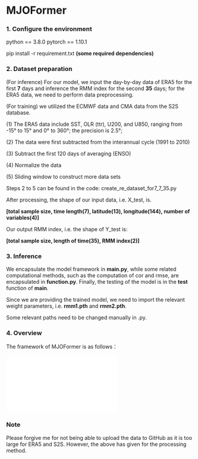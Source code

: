 # MJOFormer

### 1. Configure the environment

python == 3.8.0 pytorch == 1.10.1

pip install -r requirement.txt **(some required dependencies)**

### 2. Dataset preparation

(For inference) For our model, we input the day-by-day data of ERA5 for the first **7** days and inference the RMM index for the second **35** days; for the ERA5 data, we need to perform data preprocessing.

(For training) we utilized the ECMWF data and CMA data from the S2S database.

(1) The ERA5 data include SST, OLR (ttr), U200, and U850, ranging from -15° to 15° and 0° to 360°; the precision is 2.5°;

(2) The data were first subtracted from the interannual cycle (1991 to 2010)

(3) Subtract the first 120 days of averaging (ENSO)

(4) Normalize the data

(5) Sliding window to construct more data sets

Steps 2 to 5 can be found in the code: create_re_dataset_for7_7_35.py

After processing, the shape of our input data, i.e. X_test, is.

**[total sample size, time length(7), latitude(13), longitude(144), number of variables(4)]**

Our output RMM index, i.e. the shape of Y_test is:

**[total sample size, length of time(35), RMM index(2)]**

### 3. Inference

We encapsulate the model framework in **main.py**, while some related computational methods, such as the computation of cor and rmse, are encapsulated in **function.py**. Finally, the testing of the model is in the **test** function of **main**.

Since we are providing the trained model, we need to import the relevant weight parameters, i.e. **rmm1.pth** and **rmm2.pth**.

Some relevant paths need to be changed manually in .py.

### 4. Overview

The framework of MJOFormer is as follows：

![framework](framework.pdf)



### Note

Please forgive me for not being able to upload the data to GitHub as it is too large for ERA5 and S2S. However, the above has given for the processing method.
